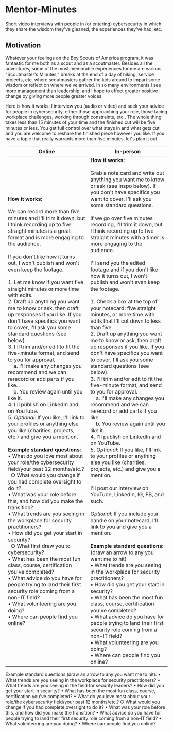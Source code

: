 # Mentor-Minutes
Short video interviews with people in (or entering) cybersecurity in which they share the wisdom they've gleaned, the experiences they've had, etc.


## Motivation
Whatever your feelings on the Boy Scouts of America program, it was fantastic for me both as a scout and as a scoutmaster. Besides all the adventures, some of the most memorable experiences for me are various "Scoutmaster's Minutes," breaks at the end of a day of hiking, service projects, etc. where scoutmasters gather the kids around to impart some wisdom or reflect on where we've arrived. In so many environments I see more management than leadership, and I hope to effect greater positive change by giving more people greater voices.

Here is how it works: I interview you (audio or video) and seek your advice for people in cybersecurity, either those approaching your role, those facing workplace challenges, working through constraints, etc.. The whole thing takes less than 15 minutes of your time and the finished cut will be five minutes or less. You get full control over what stays in and what gets cut and you are welcome to reshare the finished piece however you like. If you have a topic that really warrants more than five minutes, let's plan it out.

| **Online** | **In-person** |
|------------|---------------|
| **How it works:**<br><br>We can record more than five minutes and I'll trim it down, but I think recording up to five straight minutes is a great format and is more engaging to the audience.<br><br>If you don't like how it turns out, I won't publish and won't even keep the footage.<br><br>1. Let me know if you want five straight minutes or more time with edits.<br>2. Draft up anything you want me to know or ask, then draft up responses if you like. If you don't have specifics you want to cover, I'll ask you some standard questions (see below).<br>3. I'll trim and/or edit to fit the five-minute format, and send to you for approval.<br>&nbsp;&nbsp;&nbsp;&nbsp;a. I'll make any changes you recommend and we can rerecord or add parts if you like.<br>&nbsp;&nbsp;&nbsp;&nbsp;b. You review again until you like it.<br>4. I'll publish on LinkedIn and on YouTube.<br>5. *Optional:* If you like, I'll link to your profiles or anything else you like (charities, projects, etc.) and give you a mention.<br><br>**Example standard questions:**<br>• What do you love most about your role/the cybersecurity field/your past 12 months/etc.?<br>&nbsp;&nbsp;○ What would you change if you had complete oversight to do it?<br>• What was your role before this, and how did you make the transition?<br>• What trends are you seeing in the workplace for security practitioners?<br>• How did you get your start in security?<br>&nbsp;&nbsp;○ What first drew you to cybersecurity?<br>• What has been the most fun class, course, certification you've completed?<br>• What advice do you have for people trying to land their first security role coming from a non-IT field?<br>• What volunteering are you doing?<br>• Where can people find you online? | **How it works:**<br><br>Grab a note card and write out anything you want me to know or ask (see inspo below). If you don't have specifics you want to cover, I'll ask you some standard questions.<br><br>If we go over five minutes recording, I'll trim it down, but I think recording up to five straight minutes with a timer is more engaging to the audience.<br><br>I'll send you the edited footage and if you don't like how it turns out, I won't publish and won't even keep the footage.<br><br>1. Check a box at the top of your notecard: five straight minutes, or more time with edits that I'll cut down to less than five.<br>2. Draft up anything you want me to know or ask, then draft up responses if you like. If you don't have specifics you want to cover, I'll ask you some standard questions (see below).<br>3. I'll trim and/or edit to fit the five-minute format, and send to you for approval.<br>&nbsp;&nbsp;&nbsp;&nbsp;a. I'll make any changes you recommend and we can rerecord or add parts if you like.<br>&nbsp;&nbsp;&nbsp;&nbsp;b. You review again until you like it.<br>4. I'll publish on LinkedIn and on YouTube.<br>5. *Optional:* If you like, I'll link to your profiles or anything else you like (charities, projects, etc.) and give you a mention.<br><br>I'll post our interview on YouTube, LinkedIn, IG, FB, and such.<br><br>*Optional:* If you include your handle on your notecard, I'll link to you and give you a mention.<br><br>**Example standard questions:** (draw an arrow to any you want me to hit)<br>• What trends are you seeing in the workplace for security practitioners?<br>• How did you get your start in security?<br>• What has been the most fun class, course, certification you've completed?<br>• What advice do you have for people trying to land their first security role coming from a non-IT field?<br>• What volunteering are you doing?<br>• Where can people find you online? |


Example standard questions (draw an arrow to any you want me to hit):
	• What trends are you seeing in the workplace for security practitioners?
	• What trends are you seeing in the field for security leaders?
	• How did you get your start in security?
	• What has been the most fun class, course, certification you've completed?
	• What do you love most about your role/the cybersecurity field/your past 12 months/etc.?
		○ What would you change if you had complete oversight to do it?
	• What was your role before this, and how did you make the transition?
	• What advice do you have for people trying to land their first security role coming from a non-IT field?
	• What volunteering are you doing?
	• Where can people find you online?
